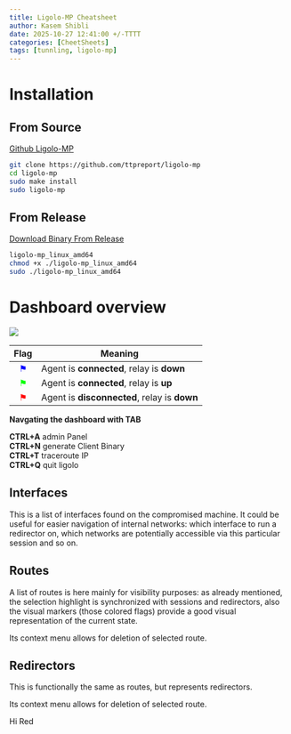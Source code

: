 ```yaml
---
title: Ligolo-MP Cheatsheet
author: Kasem Shibli
date: 2025-10-27 12:41:00 +/-TTTT
categories: [CheetSheets]
tags: [tunnling, ligolo-mp]
---
```

# Installation
## From Source
[Github Ligolo-MP](https://github.com/ttpreport/ligolo-mp)
```bash
git clone https://github.com/ttpreport/ligolo-mp
cd ligolo-mp
sudo make install
sudo ligolo-mp
```
## From Release
[Download Binary From Release](https://github.com/ttpreport/ligolo-mp/releases)

```bash
ligolo-mp_linux_amd64 
chmod +x ./ligolo-mp_linux_amd64 
sudo ./ligolo-mp_linux_amd64 
```
# Dashboard overview
![](https://github.com/ttpreport/ligolo-mp/raw/main/doc/dashboard-1.png)

| Flag | Meaning |
|:----:|----------|
| <span style="color:#0000FF;">⚑</span> | Agent is **connected**, relay is **down** |
| <span style="color:#00FF00;">⚑</span> | Agent is **connected**, relay is **up** |
| <span style="color:#FF0000;">⚑</span> | Agent is **disconnected**, relay is **down** |

**Navgating the dashboard with TAB**<br>

**CTRL+A** admin Panel<br>
**CTRL+N** generate Client Binary<br>
**CTRL+T** traceroute IP<br>
**CTRL+Q** quit ligolo<br>

## Interfaces

This is a list of interfaces found on the compromised machine. It could be useful for easier navigation of internal networks: which interface to run a redirector on, which networks are potentially accessible via this particular session and so on.

## Routes

A list of routes is here mainly for visibility purposes: as already mentioned, the selection highlight is synchronized with sessions and redirectors, also the visual markers (those colored flags) provide a good visual representation of the current state.

Its context menu allows for deletion of selected route.

## Redirectors

This is functionally the same as routes, but represents redirectors.

Its context menu allows for deletion of selected route.



Hi Red